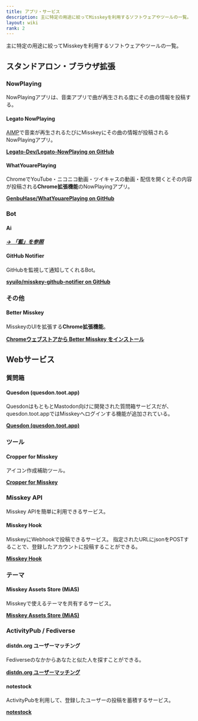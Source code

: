 ```yaml
---
title: アプリ・サービス
description: 主に特定の用途に絞ってMisskeyを利用するソフトウェアやツールの一覧。
layout: wiki
rank: 2
---
```

主に特定の用途に絞ってMisskeyを利用するソフトウェアやツールの一覧。

## スタンドアロン・ブラウザ拡張
### NowPlaying
NowPlayingアプリは、音楽アプリで曲が再生される度にその曲の情報を投稿する。

#### Legato NowPlaying
[AIMP](https://forest.watch.impress.co.jp/library/software/aimp/)で音楽が再生されるたびにMisskeyにその曲の情報が投稿されるNowPlayingアプリ。

**[Legato-Dev/Legato-NowPlaying on GitHub](https://github.com/Legato-Dev/Legato-NowPlaying/)**

#### WhatYouarePlaying
ChromeでYouTube・ニコニコ動画・ツイキャスの動画・配信を開くとその内容が投稿される**Chrome拡張機能**のNowPlayingアプリ。

**[GenbuHase/WhatYouarePlaying on GitHub](https://github.com/GenbuHase/WhatYouarePlaying)**

### Bot
#### Ai
***[→ 「藍」を参照](../../ai/)***

#### GitHub Notifier
GitHubを監視して通知してくれるBot。

**[syuilo/misskey-github-notifier on GitHub](https://github.com/syuilo/misskey-github-notifier)**

### その他
#### Better Misskey
MisskeyのUIを拡張する**Chrome拡張機能**。

**[Chromeウェブストアから Better Misskey をインストール](https://chrome.google.com/webstore/detail/better-misskey/bkmgmcphjfddgejhddnhjdbaebblecpe)**



## Webサービス
### 質問箱
#### Quesdon (quesdon.toot.app)
QuesdonはもともとMastodon向けに開発された質問箱サービスだが、quesdon.toot.appではMisskeyへログインする機能が追加されている。

**[Quesdon (quesdon.toot.app)](https://quesdon.toot.app)**

### ツール
#### Cropper for Misskey
アイコン作成補助ツール。

**[Cropper for Misskey](https://tools.botchsoft.com/cropper)**

### Misskey API
Misskey APIを簡単に利用できるサービス。

#### Misskey Hook
MisskeyにWebhookで投稿できるサービス。
指定されたURLにjsonをPOSTすることで、登録したアカウントに投稿することができる。

**[Misskey Hook](https://misskey-hook.firebaseapp.com/)**

### テーマ
#### Misskey Assets Store (MiAS)
Misskeyで使えるテーマを共有するサービス。

**[Misskey Assets Store (MiAS)](https://assets.msky.cafe/)**

### ActivityPub / Fediverse
#### distdn.org ユーザーマッチング
Fediverseのなかからあなたと似た人を探すことができる。

**[distdn.org ユーザーマッチング](https://vinayaka.distsn.org/)**

#### notestock
ActivityPubを利用して、登録したユーザーの投稿を蓄積するサービス。

**[notestock](https://notestock.osa-p.net/)**
